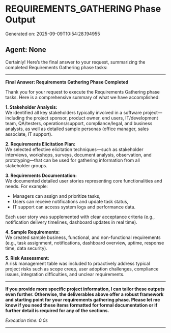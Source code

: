 # REQUIREMENTS_GATHERING Phase Output

Generated on: 2025-09-09T10:54:28.194955

## Agent: None

Certainly! Here’s the final answer to your request, summarizing the completed Requirements Gathering phase tasks:

---

**Final Answer: Requirements Gathering Phase Completed**

Thank you for your request to execute the Requirements Gathering phase tasks. Here is a comprehensive summary of what we have accomplished:

**1. Stakeholder Analysis:**  
We identified all key stakeholders typically involved in a software project—including the project sponsor, product owner, end users, IT/development team, QA/testers, operations/support, compliance/legal, and business analysts, as well as detailed sample personas (office manager, sales associate, IT support).

**2. Requirements Elicitation Plan:**  
We selected effective elicitation techniques—such as stakeholder interviews, workshops, surveys, document analysis, observation, and prototyping—that can be used for gathering information from all stakeholder groups.

**3. Requirements Documentation:**  
We documented detailed user stories representing core functionalities and needs. For example:  
- Managers can assign and prioritize tasks,
- Users can receive notifications and update task status,
- IT support can access system logs and performance data.

Each user story was supplemented with clear acceptance criteria (e.g., notification delivery timelines, dashboard updates in real time).

**4. Sample Requirements:**  
We created sample business, functional, and non-functional requirements (e.g., task assignment, notifications, dashboard overview, uptime, response time, data security).

**5. Risk Assessment:**  
A risk management table was included to proactively address typical project risks such as scope creep, user adoption challenges, compliance issues, integration difficulties, and unclear requirements.

---

**If you provide more specific project information, I can tailor these outputs even further. Otherwise, the deliverables above offer a robust framework and starting point for your requirements gathering phase. Please let me know if you need these items formatted for formal documentation or if further detail is required for any of the sections.**

_Execution time: 0.0s_

---

